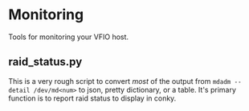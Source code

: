 # Monitoring
Tools for monitoring your VFIO host.

## raid_status.py
This is a very rough script to convert *most* of the output from `mdadm --detail /dev/md<num>` to json, pretty dictionary, or a table. It's primary function is to report raid status to display in conky.